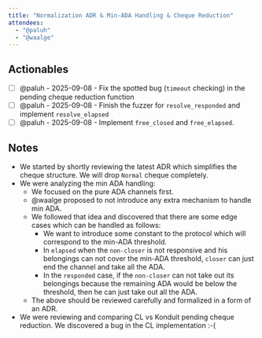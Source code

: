 ```yaml
---
title: "Normalization ADR & Min-ADA Handling & Cheque Reduction"
attendees:
  - "@paluh"
  - "@waalge"
---
```


## Actionables

- [ ] @paluh - 2025-09-08 - Fix the spotted bug (`timeout` checking) in the pending cheque reduction function
- [ ] @paluh - 2025-09-08 - Finish the fuzzer for `resolve_responded` and implement `resolve_elapsed`
- [ ] @paluh - 2025-09-08 - Implement `free_closed` and `free_elapsed`.

## Notes

- We started by shortly reviewing the latest ADR which simplifies the cheque structure. We will drop `Normal` cheque completely.
- We were analyzing the min ADA handling:
  - We focused on the pure ADA channels first.
  - @waalge proposed to not introduce any extra mechanism to handle min ADA.
  - We followed that idea and discovered that there are some edge cases which can be handled as follows:
    - We want to introduce some constant to the protocol which will correspond to the min-ADA threshold.
    - In `elapsed` when the `non-closer` is not responsive and his belongings can not cover the min-ADA threshold, `closer` can just end the channel and take all the ADA.
    - In the `responded` case, if the `non-closer` can not take out its belongings because the remaining ADA would be below the threshold, then he can just take out all the ADA.
  - The above should be reviewed carefully and formalized in a form of an ADR.
- We were reviewing and comparing CL vs Konduit pending cheque reduction. We discovered a bug in the CL implementation :-(


